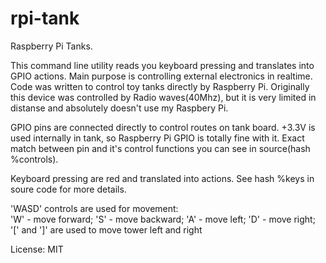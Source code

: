 rpi-tank
========

Raspberry Pi Tanks.

This command line utility reads you keyboard pressing and translates into GPIO actions.
Main purpose is controlling external electronics in realtime.
Code was written to control toy tanks directly by Raspberry Pi.
Originally this device was controlled by Radio waves(40Mhz), but it is very
limited in distanse and absolutely doesn't use my Raspbery Pi.

GPIO pins are connected directly to control routes on tank board.
+3.3V is used internally in tank, so Raspberry Pi GPIO is totally fine with it.
Exact match between pin and it's control functions you can see in source(hash %controls).

Keyboard pressing are red and translated into actions.
See hash %keys in soure code for more details.

'WASD' controls are used for movement:<br>
  'W' - move forward;
  'S' - move backward;
  'A' - move left;
  'D' - move right;
'[' and ']' are used to move tower left and right

License: MIT
